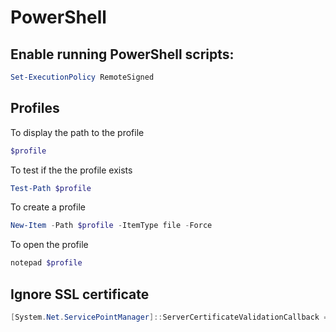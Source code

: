 # PowerShell

## Enable running PowerShell scripts:

```powershell
Set-ExecutionPolicy RemoteSigned
```
## Profiles

To display the path to the profile

```powershell
$profile
```

To test if the the profile exists

```powershell
Test-Path $profile
```

To create a profile

```powershell
New-Item -Path $profile -ItemType file -Force
```

To open the profile

```powershell
notepad $profile
```

## Ignore SSL certificate

```powershell
[System.Net.ServicePointManager]::ServerCertificateValidationCallback = {$true}
```
